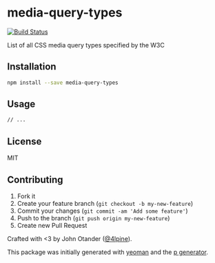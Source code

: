 # media-query-types

[![Build Status](https://secure.travis-ci.org/johnotander/media-query-types.png?branch=master)](https://travis-ci.org/johnotander/media-query-types)

List of all CSS media query types specified by the W3C

## Installation

```bash
npm install --save media-query-types
```

## Usage

```bash
// ...
```

## License

MIT

## Contributing

1. Fork it
2. Create your feature branch (`git checkout -b my-new-feature`)
3. Commit your changes (`git commit -am 'Add some feature'`)
4. Push to the branch (`git push origin my-new-feature`)
5. Create new Pull Request

Crafted with <3 by John Otander ([@4lpine](https://twitter.com/4lpine)).

This package was initially generated with [yeoman](http://yeoman.io) and the [p generator](https://github.com/johnotander/generator-p.git).
